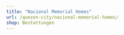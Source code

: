```yaml
---
title: "Nacional Memorial Homes"
url: /quezon-city/nacional-memorial-homes/
shop: Bestattungen
---
```

